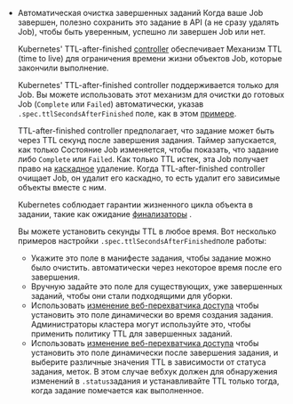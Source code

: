 
- Автоматическая очистка завершенных заданий
    Когда ваше Job завершен, полезно сохранить это задание в API (а не сразу удалять Job), чтобы быть уверенным, успешно ли завершен Job или нет.
    
    Kubernetes' TTL-after-finished [controller](https://kubernetes.io/docs/concepts/architecture/controller/) обеспечивает Механизм TTL (time to live) для ограничения времени жизни объектов Job, которые закончили выполнение.
    
     Kubernetes' TTL-after-finished controller поддерживается только для Job. Вы можете использовать этот механизм для очистки до готовых Job (`Complete` или `Failed`) автоматически, указав `.spec.ttlSecondsAfterFinished` поле, как в этом [примере](https://kubernetes.io/docs/concepts/workloads/controllers/job/#clean-up-finished-jobs-automatically).
     
     TTL-after-finished controller предполагает, что задание может быть через TTL секунд после завершения задания. Таймер запускается, как только Состояние Job изменяется, чтобы показать, что задание либо `Complete` или `Failed`. Как только TTL истек, эта Job получает право на [каскадное](https://kubernetes.io/docs/concepts/architecture/garbage-collection/#cascading-deletion) удаление. Когда TTL-after-finished controller очищает Job, он удалит его каскадно, то есть удалит его зависимые объекты вместе с ним.
     
     Kubernetes соблюдает гарантии жизненного цикла объекта в задании, такие как ожидание [финализаторы](https://kubernetes.io/docs/concepts/overview/working-with-objects/finalizers/) .
     
     Вы можете установить секунды TTL в любое время. Вот несколько примеров настройки `.spec.ttlSecondsAfterFinished`поле работы:
     - Укажите это поле в манифесте задания, чтобы задание можно было очистить. автоматически через некоторое время после его завершения.
     - Вручную задайте это поле для существующих, уже завершенных заданий, чтобы они стали подходящими для уборки.
     - Использовать [изменение веб-перехватчика доступа](https://kubernetes.io/docs/reference/access-authn-authz/admission-controllers/#mutatingadmissionwebhook) чтобы установить это поле динамически во время создания задания. Администраторы кластера могут используйте это, чтобы применить политику TTL для завершенных заданий.
     - Использовать [изменение веб-перехватчика доступа](https://kubernetes.io/docs/reference/access-authn-authz/admission-controllers/#mutatingadmissionwebhook) чтобы установить это поле динамически после завершения задания, и выберите различные значения TTL в зависимости от статуса задания, меток. В этом случае вебхук должен для обнаружения изменений в `.status`задания и устанавливайте TTL только тогда, когда задание помечается как выполненное.

